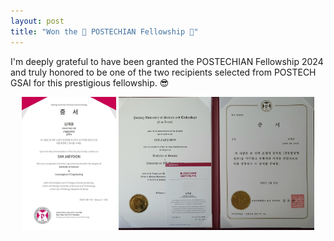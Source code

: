 ```yaml
---
layout: post
title: "Won the 🎊 POSTECHIAN Fellowship 🎊"
---
```


I'm deeply grateful to have been granted the POSTECHIAN Fellowship 2024 and truly honored to be one of the two recipients selected from POSTECH GSAI for this prestigious fellowship. 😎

<center> <img src="/experiences/images/graduation.jpg" width="30%" height="30%">  <img src="/experiences/images/graduation2.jpg" width="62%" height="62%"> </center>
